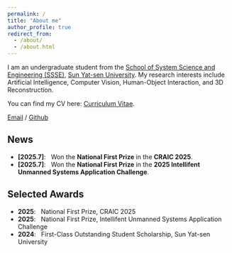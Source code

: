 ```yaml
---
permalink: /
title: "About me"
author_profile: true
redirect_from: 
  - /about/
  - /about.html
---
```


I am an undergraduate student from the [School of System Science and Engineering (SSSE)](https://ssse.sysu.edu.cn/), [Sun Yat-sen University](https://www.sysu.edu.cn/). My research interests include Artificial Intelligence, Computer Vision, Human-Object Interaction, and 3D Reconstruction.

You can find my CV here: [Curriculum Vitae](../assets/Curriculum_Vitae.pdf).

[Email](mailto:huanghling8@mail2.sysu.edu.cn) / [Github](https://github.com/Skylarkkkk)

## News
<!-- *   **[Month Year]**: &nbsp; A paper was accepted to **[Conference/Journal Name, e.g., CVPR 2025]**.
*   **[Month Year]**: &nbsp; Started a research internship at **[Lab/Company Name]**. -->
*   **[2025.7]**: &nbsp; Won the **National First Prize** in the **CRAIC 2025**.
*   **[2025.7]**: &nbsp; Won the **National First Prize** in the **2025 Intellifent Unmanned Systems Application Challenge**.
<!-- *   **[2025.2]**: &nbsp; Won the **Honorable Mention** in the **MCM 2025**.
*   **[2024.12]**: &nbsp; Won the **Provincial Second Prize** in the **CMC 2025**.
*   **[2024.11]**: &nbsp; Received the **First Prize of SYSU**. -->

<!-- ## Publications
*   **[Paper Title]**  
    [Author 1], **[Your Name]**, [Author 3]  
    *Conference/Journal Name*, [Year]  
    \[[Paper](../assets/paper1.pdf)] \[[Code](https://github.com/your-repo)] \[[Project Page](link-to-project-page)]

*   **[Another Paper Title]**  
    [Author 1], [Author 2], **[Your Name]**  
    *Preprint (arXiv)*, [Year]  
    \[[Paper](../assets/paper2.pdf)] \[[Code](https://github.com/your-repo)] -->

## Selected Awards
*   **2025**: &nbsp; National First Prize, CRAIC 2025
*   **2025**: &nbsp; National First Prize, Intellifent Unmanned Systems Application Challenge
*   **2024**: &nbsp; First-Class Outstanding Student Scholarship, Sun Yat-sen University